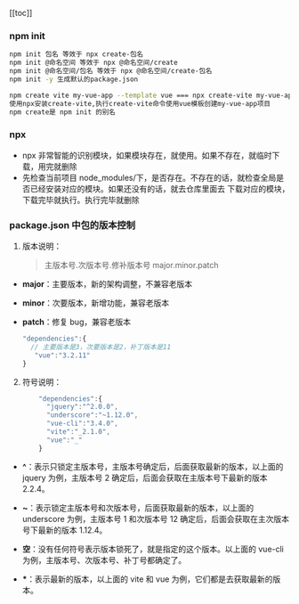 [[toc]]

### npm init

```sh
npm init 包名 等效于 npx create-包名
npm init @命名空间 等效于 npx @命名空间/create
npm init @命名空间/包名 等效于 npx @命名空间/create-包名
npm init -y 生成默认的package.json

npm create vite my-vue-app --template vue === npx create-vite my-vue-app --template vue
使用npx安装create-vite,执行create-vite命令使用vue模板创建my-vue-app项目
npm create是 npm init 的别名
```

### npx

- npx 非常智能的识别模块，如果模块存在，就使用。如果不存在，就临时下载，用完就删除
- 先检查当前项目 node_modules/下，是否存在。不存在的话，就检查全局是否已经安装对应的模块。如果还没有的话，就去仓库里面去
  下载对应的模块，下载完毕就执行。执行完毕就删除

### package.json 中包的版本控制

1. 版本说明：
   > 主版本号.次版本号.修补版本号 major.minor.patch

- **major**：主要版本，新的架构调整，不兼容老版本
- **minor**：次要版本，新增功能，兼容老版本
- **patch**：修复 bug，兼容老版本

  ```javascript
  "dependencies":{
    // 主要版本是3，次要版本是2，补丁版本是11
     "vue":"3.2.11"
  }
  ```

2. 符号说明：

   ```javascript
       "dependencies":{
         "jquery":"^2.0.0",
         "underscore":"~1.12.0",
         "vue-cli":"3.4.0",
         "vite":"_2.1.0",
         "vue":"_"
       }
   ```

- **^**：表示只锁定主版本号，主版本号确定后，后面获取最新的版本，以上面的 jquery 为例，主版本号 2 确定后，后面会获取在主版本号下最新的版本 2.2.4。

- **~**：表示锁定主版本号和次版本号，后面获取最新的版本，以上面的 underscore 为例，主版本号 1 和次版本号 12 确定后，后面会获取在主次版本号下最新的版本 1.12.4。

- **空**：没有任何符号表示版本锁死了，就是指定的这个版本。以上面的 vue-cli 为例，主版本号、次版本号、补丁号都确定了。
- **\***：表示最新的版本，以上面的 vite 和 vue 为例，它们都是去获取最新的版本。

